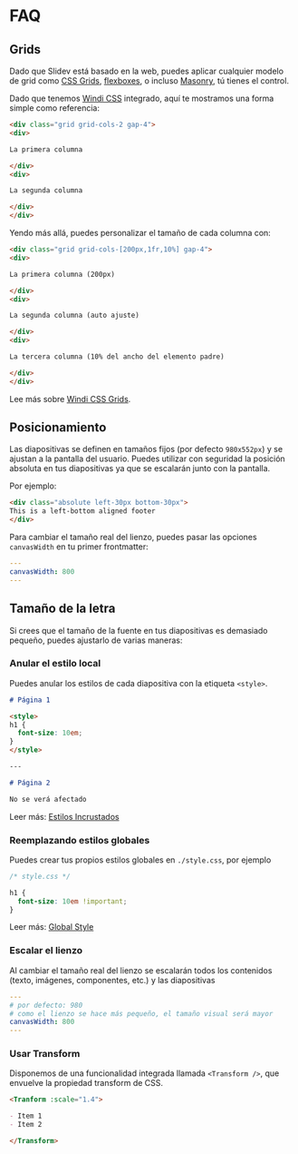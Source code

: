 # FAQ

## Grids

Dado que Slidev está basado en la web, puedes aplicar cualquier modelo de grid como [CSS Grids](https://css-tricks.com/snippets/css/complete-guide-grid/), [flexboxes](https://css-tricks.com/snippets/css/a-guide-to-flexbox/), o incluso [Masonry](https://css-tricks.com/native-css-masonry-layout-in-css-grid/), tú tienes el control.

Dado que tenemos [Windi CSS](https://windicss.org/) integrado, aquí te mostramos una forma simple como referencia:

```html
<div class="grid grid-cols-2 gap-4">
<div>

La primera columna

</div>
<div>

La segunda columna

</div>
</div>
```

Yendo más allá, puedes personalizar el tamaño de cada columna con:

```html
<div class="grid grid-cols-[200px,1fr,10%] gap-4">
<div>

La primera columna (200px)

</div>
<div>

La segunda columna (auto ajuste)

</div>
<div>

La tercera columna (10% del ancho del elemento padre)

</div>
</div>
```

Lee más sobre [Windi CSS Grids](https://windicss.org/utilities/grid.html).

## Posicionamiento

Las diapositivas se definen en tamaños fijos (por defecto `980x552px`) y se ajustan a la pantalla del usuario. Puedes utilizar con seguridad la posición absoluta en tus diapositivas ya que se escalarán junto con la pantalla.

Por ejemplo:

```html
<div class="absolute left-30px bottom-30px">
This is a left-bottom aligned footer
</div>
```

Para cambiar el tamaño real del lienzo, puedes pasar las opciones `canvasWidth` en tu primer frontmatter:

```yaml
---
canvasWidth: 800
---
```

## Tamaño de la letra

Si crees que el tamaño de la fuente en tus diapositivas es demasiado pequeño, puedes ajustarlo de varias maneras:

### Anular el estilo local

Puedes anular los estilos de cada diapositiva con la etiqueta `<style>`.

```md
# Página 1

<style>
h1 {
  font-size: 10em;
}
</style>

---

# Página 2

No se verá afectado
```

Leer más: [Estilos Incrustados](/guide/syntax.html#embedded-styles)

### Reemplazando estilos globales

Puedes crear tus propios estilos globales en `./style.css`, por ejemplo

```css
/* style.css */ 

h1 {
  font-size: 10em !important;
}
```

Leer más: [Global Style](/custom/directory-structure.html#style)

### Escalar el lienzo

Al cambiar el tamaño real del lienzo se escalarán todos los contenidos (texto, imágenes, componentes, etc.) y las diapositivas

```yaml
---
# por defecto: 980
# como el lienzo se hace más pequeño, el tamaño visual será mayor
canvasWidth: 800
---
```

### Usar Transform

Disponemos de una funcionalidad integrada llamada `<Transform />`, que envuelve la propiedad transform de CSS.

```md
<Tranform :scale="1.4">

- Item 1
- Item 2

</Transform>
```
